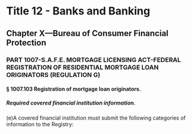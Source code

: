 
# Title 12 - Banks and Banking
## Chapter X—Bureau of Consumer Financial Protection
### PART 1007-S.A.F.E. MORTGAGE LICENSING ACT-FEDERAL REGISTRATION OF RESIDENTIAL MORTGAGE LOAN ORIGINATORS (REGULATION G)
#### § 1007.103 Registration of mortgage loan originators.
##### Required covered financial institution information.

(e)A covered financial institution must submit the following categories of information to the Registry:
